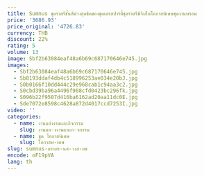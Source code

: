 ```yaml
---
title: Sumnus ชุดราตรีชั้นสีม่วงสุดชิคของชุดเดรสปาร์ตี้ชุดราตรีมีจีบในโอกาสพิเศษชุดงานพรอม
price: '3686.93'
price_original: '4726.83'
currency: THB
discount: 22%
rating: 5
volume: 13
image: Sbf2b63084eaf48a6b69c687170646e745.jpg
images:
  - Sbf2b63084eaf48a6b69c687170646e745.jpg
  - Sb8193ddaf4db4c518996253ae034e20bJ.jpg
  - S0b0166f10dd444c29e968cab1c94aa3c2.jpg
  - S0cbd39ba96a4496f908cfd0423bc296fk.jpg
  - S096b22f9507d416ba6162ad20aa11dc0E.jpg
  - Sde7072e8598c4628a872d4017ccd7253I.jpg
video: ''
categories:
  - name: งานแต่งงานและกิจกรรม
    slug: งานแต-งงานและก-จกรรม
  - name: ชุด โอกาสพิเศษ
    slug: โอกาสพ-เศษ
slug: sumnus-ดราตร-นส-วงส-ดช
encode: oF19pVA
lang: th
---
```

  